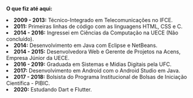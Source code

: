 <b>O que fiz até aqui:</b>
<li>
  <b>2009 - 2013:</b> 
  Técnico-Integrado em Telecomunicações no IFCE.
</li>
<li>
  <b>2011:</b>
  Primeiras linhas de código com as linguagens HTML, CSS e C.
</li>
<li>
  <b>2014 - 2016:</b>
  Ingressei em Ciências da Computação na UECE (Não concluído).
</li>
<li>
  <b>2014:</b>
  Desenvolvimento em Java com Eclipse e NetBeans.
</li>
<li>
  <b>2014 - 2015:</b>
  Desenvolvedora Web e Gerente de Projetos na Acens, Empresa Júnior da UECE.
</li>
<li>
  <b>2016 - 2019:</b>
  Graduada em Sistemas e Mídias Digitais pela UFC.
</li>
<li>
  <b>2017:</b>
  Desenvolvimento em Android com o Android Studio em Java.
</li>
<li>
  <b>2017 - 2018:</b>
  Bolsista do Programa Institucional de Bolsas de Iniciação Científica - PIBIC.
</li>
<li>
  <b>2020:</b>
  Estudando Dart e Flutter. 
</li>

<!--
**RosileneMoufer/RosileneMoufer** is a ✨ _special_ ✨ repository because its `README.md` (this file) appears on your GitHub profile.

Here are some ideas to get you started:

- 🔭 I’m currently working on ...
- 🌱 I’m currently learning ...
- 👯 I’m looking to collaborate on ...
- 🤔 I’m looking for help with ...
- 💬 Ask me about ...
- 📫 How to reach me: ...
- 😄 Pronouns: ...
- ⚡ Fun fact: ...
-->
